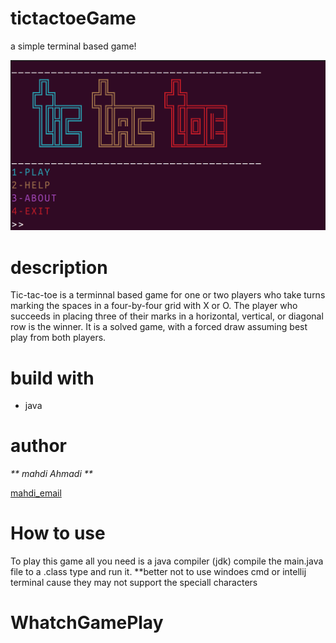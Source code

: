 # tictactoeGame
 a simple terminal based game!
 
![image_of_start_menu](https://github.com/mahdiahmadii/tictactoeGame/blob/main/Screenshot%20from%202023-03-22%2013-46-50.png?raw=true)
 
 # description
 Tic-tac-toe is a terminnal based game for one or two players who take turns marking the spaces in a four-by-four grid with X or O. The player who succeeds in placing three of their marks in a horizontal, vertical, or diagonal row is the winner. It is a solved game, with a forced draw assuming best play from both players. 
 
# build with
- java

# author
_** mahdi Ahmadi **_

  [mahdi_email](mahdi2002ahmadi82@gmail.com)
 
 
# How to use 
 To play this game all you need is a java compiler (jdk) 
 compile the main.java file to a .class type and run it.
 **better not to use windoes cmd or intellij terminal cause they may not support the speciall characters
 
# WhatchGamePlay
